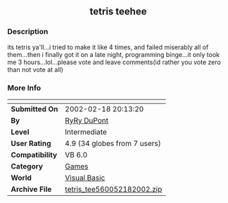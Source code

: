 ﻿<div align="center">

## tetris teehee


</div>

### Description

its tetris ya'll...i tried to make it like 4 times, and failed miserably all of them...then i finally got it on a late night, programming binge...it only took me 3 hours...lol...please vote and leave comments(id rather you vote zero than not vote at all)
 
### More Info
 


<span>             |<span>
---                |---
**Submitted On**   |2002-02-18 20:13:20
**By**             |[RyRy DuPont](https://github.com/Planet-Source-Code/PSCIndex/blob/master/ByAuthor/ryry-dupont.md)
**Level**          |Intermediate
**User Rating**    |4.9 (34 globes from 7 users)
**Compatibility**  |VB 6\.0
**Category**       |[Games](https://github.com/Planet-Source-Code/PSCIndex/blob/master/ByCategory/games__1-38.md)
**World**          |[Visual Basic](https://github.com/Planet-Source-Code/PSCIndex/blob/master/ByWorld/visual-basic.md)
**Archive File**   |[tetris\_tee560052182002\.zip](https://github.com/Planet-Source-Code/ryry-dupont-tetris-teehee__1-31906/archive/master.zip)








